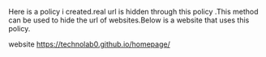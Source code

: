 Here is a policy i created.real url is hidden through this policy .This method can be used to hide the url of websites.Below is a website that uses this policy.

website
https://technolab0.github.io/homepage/
